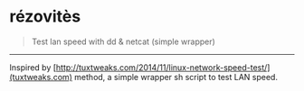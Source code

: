 # rézovitès

> Test lan speed with dd & netcat (simple wrapper)

* * *

Inspired by [http://tuxtweaks.com/2014/11/linux-network-speed-test/](tuxtweaks.com) method, a simple wrapper sh script to test LAN speed.

